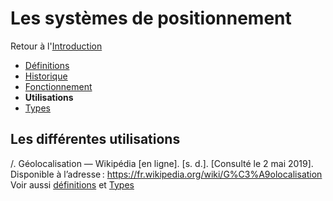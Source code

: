 # Les systèmes de positionnement 

Retour à l'[Introduction](Introduction.md)
- [Définitions](Définitions.md)
- [Historique](Historique.md) 
- [Fonctionnement](Fonctionnement.md)
- **Utilisations**
- [Types](Types.md) 

## Les différentes utilisations

/. Géolocalisation — Wikipédia [en ligne]. [s. d.]. [Consulté le 2 mai 2019]. Disponible à l’adresse : https://fr.wikipedia.org/wiki/G%C3%A9olocalisation
Voir aussi [définitions](Définitions.md) et [Types](Types.md)

